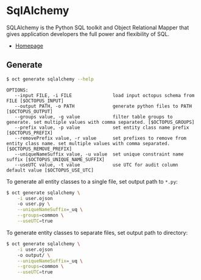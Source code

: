 # SqlAlchemy

SQLAlchemy is the Python SQL toolkit and Object Relational Mapper that gives application developers the full power and flexibility of SQL.
* [Homepage](https://www.sqlalchemy.org/)

## Generate

```bash
$ oct generate sqlalchemy --help
```

```
OPTIONS:
   --input FILE, -i FILE               load input octopus schema from FILE [$OCTOPUS_INPUT]
   --output PATH, -o PATH              generate python files to PATH [$OCTOPUS_OUTPUT]
   --groups value, -g value            filter table groups to generate. set multiple values with comma separated. [$OCTOPUS_GROUPS]
   --prefix value, -p value            set entity class name prefix [$OCTOPUS_PREFIX]
   --removePrefix value, -r value      set prefixes to remove from entity class name. set multiple values with comma separated. [$OCTOPUS_REMOVE_PREFIX]
   --uniqueNameSuffix value, -u value  set unique constraint name suffix [$OCTOPUS_UNIQUE_NAME_SUFFIX]
   --useUTC value, -t value            use UTC for audit column default value [$OCTOPUS_USE_UTC]
```

To generate all entity classes to a single file, set output path to `*.py`:

```bash 
$ oct generate sqlalchemy \
    -i user.ojson 
    -o user.py \
    --uniqueNameSuffix=_uq \
    --groups=common \
    --useUTC=true
```

To generate entity classes to separate files, set output path to directory:

```bash 
$ oct generate sqlalchemy \
    -i user.ojson 
    -o output/ \
    --uniqueNameSuffix=_uq \
    --groups=common \
    --useUTC=true
```
